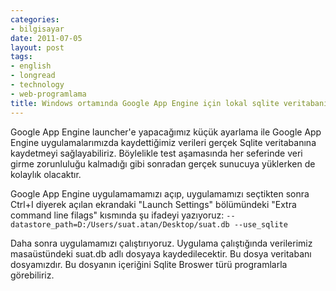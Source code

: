 ```yaml
---
categories:
- bilgisayar
date: 2011-07-05
layout: post
tags:
- english
- longread
- technology
- web-programlama
title: Windows ortamında Google App Engine için lokal sqlite veritabanı
---
```


Google App Engine launcher'e yapacağımız küçük ayarlama ile Google App Engine uygulamalarımızda kaydettiğimiz verileri gerçek Sqlite veritabanına kaydetmeyi sağlayabiliriz. Böylelikle test aşamasında her seferinde veri girme zorunluluğu kalmadığı gibi sonradan gerçek sunucuya yüklerken de kolaylık olacaktır.

Google App Engine uygulamamamızı açıp, uygulamamızı seçtikten sonra Ctrl+I diyerek açılan ekrandaki "Launch Settings" bölümündeki "Extra command line filags" kısmında şu ifadeyi yazıyoruz: `--datastore_path=D:/Users/suat.atan/Desktop/suat.db --use_sqlite`

Daha sonra uygulamamızı çalıştırıyoruz. Uygulama çalıştığında verilerimiz masaüstündeki suat.db adlı dosyaya kaydedilecektir. Bu dosya veritabanı dosyamızdır. Bu dosyanın içeriğini Sqlite Broswer türü programlarla görebiliriz.

